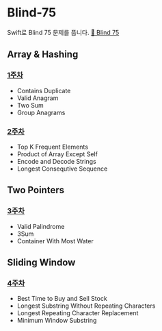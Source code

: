 # Blind-75

Swift로 Blind 75 문제를 풉니다.
[🧠 Blind 75](https://neetcode.io/practice)

## Array & Hashing

### [1주차](1주차)
- Contains Duplicate
- Valid Anagram
- Two Sum
- Group Anagrams

### [2주차](2주차)
- Top K Frequent Elements
- Product of Array Except Self
- Encode and Decode Strings
- Longest Consequtive Sequence

## Two Pointers

### [3주차](3주차)
- Valid Palindrome
- 3Sum
- Container With Most Water

## Sliding Window

### [4주차](4주차)
- Best Time to Buy and Sell Stock
- Longest Substring Without Repeating Characters
- Longest Repeating Character Replacement
- Minimum Window Substring
